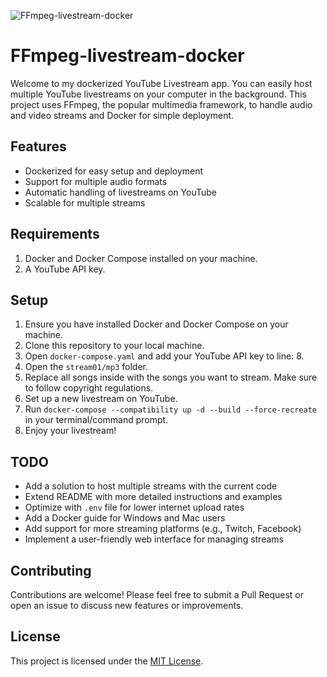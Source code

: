 ![FFmpeg-livestream-docker](https://images.unsplash.com/photo-1594394489098-74ac04c0fc2e?ixlib=rb-4.0.3&ixid=MnwxMjA3fDB8MHxwaG90by1wYWdlfHx8fGVufDB8fHx8&auto=format&fit=crop&w=4170&q=80)

# FFmpeg-livestream-docker
Welcome to my dockerized YouTube Livestream app. You can easily host multiple YouTube livestreams on your computer in the background. This project uses FFmpeg, the popular multimedia framework, to handle audio and video streams and Docker for simple deployment.

## Features
- Dockerized for easy setup and deployment
- Support for multiple audio formats
- Automatic handling of livestreams on YouTube
- Scalable for multiple streams

## Requirements
1. Docker and Docker Compose installed on your machine.
2. A YouTube API key.

## Setup
1. Ensure you have installed Docker and Docker Compose on your machine.
2. Clone this repository to your local machine.
3. Open `docker-compose.yaml` and add your YouTube API key to line: 8.
4. Open the `stream01/mp3` folder.
5. Replace all songs inside with the songs you want to stream. Make sure to follow copyright regulations.
6. Set up a new livestream on YouTube.
7. Run `docker-compose --compatibility up -d --build --force-recreate` in your terminal/command prompt.
8. Enjoy your livestream!

## TODO
- Add a solution to host multiple streams with the current code
- Extend README with more detailed instructions and examples
- Optimize with `.env` file for lower internet upload rates
- Add a Docker guide for Windows and Mac users
- Add support for more streaming platforms (e.g., Twitch, Facebook)
- Implement a user-friendly web interface for managing streams

## Contributing
Contributions are welcome! Please feel free to submit a Pull Request or open an issue to discuss new features or improvements.

## License
This project is licensed under the [MIT License](LICENSE.md).
